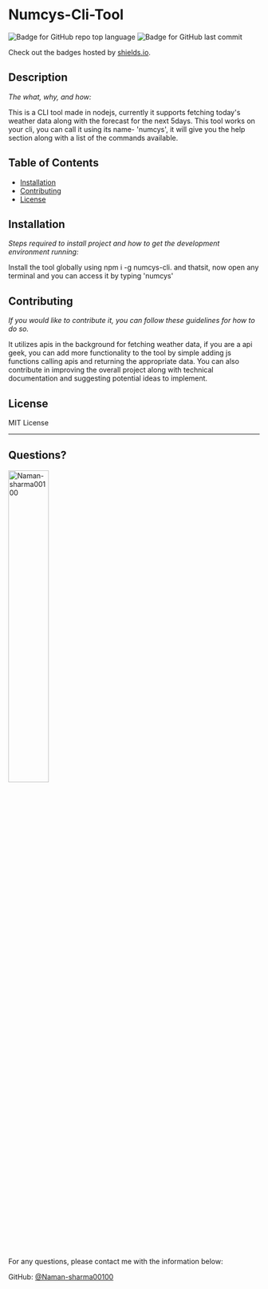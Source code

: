 # Numcys-Cli-Tool


  ![Badge for GitHub repo top language](https://img.shields.io/github/languages/top/Naman-sharma00100/Numcys-Cli-for-node?style=flat&logo=appveyor) ![Badge for GitHub last commit](https://img.shields.io/github/last-commit/Naman-sharma00100/Numcys-Cli-for-node?style=flat&logo=appveyor)
  
  Check out the badges hosted by [shields.io](https://shields.io/).
  
  
  ## Description 
  
  *The what, why, and how:* 
  
  This is a CLI tool made in nodejs, currently it supports fetching today's weather data along with the forecast for the next 5days. This tool works on your cli, you can call it using its name- 'numcys', it will give you the help section along with a list of the commands available.

  ## Table of Contents
  * [Installation](#installation)
  * [Contributing](#contributing)
  * [License](#license)
  
  ## Installation
  
  *Steps required to install project and how to get the development environment running:*
  
  Install the tool globally using npm i -g numcys-cli. and thatsit, now open any terminal and you can access it by typing 'numcys'
  
  ## Contributing
  
  *If you would like to contribute it, you can follow these guidelines for how to do so.*
  
  It utilizes apis in the background for fetching weather data, if you are a api geek, you can add more functionality to the tool by simple adding js functions calling apis and returning the appropriate data. You can also contribute in improving the overall project along with technical documentation and suggesting potential ideas to implement.
  
  ## License
  
  MIT License
  
  ---
  
  ## Questions?

  <img src="https://avatars.githubusercontent.com/u/84118525?v=4" alt="Naman-sharma00100" width="40%" />
  
  For any questions, please contact me with the information below:
 
  GitHub: [@Naman-sharma00100](https://api.github.com/users/Naman-sharma00100)
  
